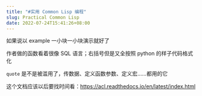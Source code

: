 ```yaml
---
title: "#实用 Common Lisp 编程"
slug: Practical Common Lisp
date: 2022-07-24T15:41:26+08:00
---
```


如果说以 example 一小块一小块演示就好了

作者做的函数看着很像 SQL 语言；右括号但是又全按照 python 的样子代码格式化

`quote` 是不是被滥用了，传数据、定义函数参数、定义宏……都用的它

这个文档应该以后要找时间看：https://acl.readthedocs.io/en/latest/index.html
